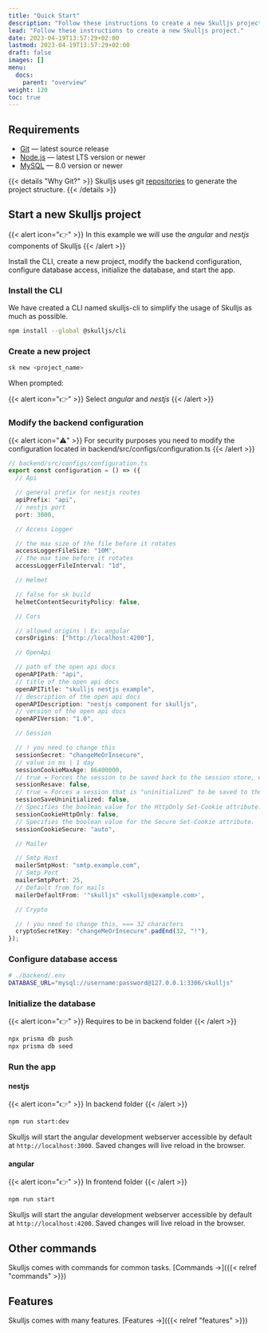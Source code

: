 ```yaml
---
title: "Quick Start"
description: "Follow these instructions to create a new Skulljs project."
lead: "Follow these instructions to create a new Skulljs project."
date: 2023-04-19T13:57:29+02:00
lastmod: 2023-04-19T13:57:29+02:00
draft: false
images: []
menu:
  docs:
    parent: "overview"
weight: 120
toc: true
---
```


## Requirements

- [Git](https://git-scm.com/) — latest source release
- [Node.js](https://nodejs.org/) — latest LTS version or newer
- [MySQL](https://www.mysql.com/) — 8.0 version or newer

{{< details "Why Git?" >}}
Skulljs uses git [repositories](https://github.com/skulljs) to generate the project structure.
{{< /details >}}

## Start a new Skulljs project

{{< alert icon="👉" >}}
In this example we will use the _angular_ and _nestjs_ components of Skulljs
{{< /alert >}}

Install the CLI, create a new project, modify the backend configuration, configure database access, initialize the database, and start the app.

### Install the CLI

We have created a CLI named skulljs-cli to simplify the usage of Skulljs as much as possible.

```bash
npm install --global @skulljs/cli
```

### Create a new project

```bash
sk new <project_name>
```

When prompted:

{{< alert icon="👉" >}}
Select _angular_ and _nestjs_
{{< /alert >}}

### Modify the backend configuration

{{< alert icon="⚠️" >}}
For security purposes you need to modify the configuration located in backend/src/configs/configuration.ts
{{< /alert >}}

```typescript
// backend/src/configs/configuration.ts
export const configuration = () => ({
  // Api

  // general prefix for nestjs routes
  apiPrefix: "api",
  // nestjs port
  port: 3000,

  // Access Logger

  // the max size of the file before it rotates
  accessLoggerFileSize: "10M",
  // the max time before it rotates
  accessLoggerFileInterval: "1d",

  // Helmet

  // false for sk build
  helmetContentSecurityPolicy: false,

  // Cors

  // allowed origins | Ex: angular
  corsOrigins: ["http://localhost:4200"],

  // OpenApi

  // path of the open api docs
  openAPIPath: "api",
  // title of the open api docs
  openAPITitle: "skulljs nestjs example",
  // description of the open api docs
  openAPIDescription: "nestjs component for skulljs",
  // version of the open api docs
  openAPIVersion: "1.0",

  // Session

  // ! you need to change this
  sessionSecret: "changeMeOrInsecure",
  // value in ms | 1 day
  sessionCookieMaxAge: 86400000,
  // true = Forces the session to be saved back to the session store, even if the session was never modified during the request.
  sessionResave: false,
  // true = Forces a session that is "uninitialized" to be saved to the store. A session is uninitialized when it is new but not modified.
  sessionSaveUninitialized: false,
  // Specifies the boolean value for the HttpOnly Set-Cookie attribute.
  sessionCookieHttpOnly: false,
  // Specifies the boolean value for the Secure Set-Cookie attribute.
  sessionCookieSecure: "auto",

  // Mailer

  // Smtp Host
  mailerSmtpHost: "smtp.example.com",
  // Smtp Port
  mailerSmtpPort: 25,
  // Default from for mails
  mailerDefaultFrom: '"skulljs" <skulljs@example.com>',

  // Crypto

  // ! you need to change this, === 32 characters
  cryptoSecretKey: "changeMeOrInsecure".padEnd(32, "!"),
});
```

### Configure database access

```bash
# ./backend/.env
DATABASE_URL="mysql://username:password@127.0.0.1:3306/skulljs"
```

### Initialize the database

{{< alert icon="👉" >}}
Requires to be in backend folder
{{< /alert >}}

```bash
npx prisma db push
npx prisma db seed
```

### Run the app

#### nestjs

{{< alert icon="👉" >}}
In backend folder
{{< /alert >}}

```bash
npm run start:dev
```

Skulljs will start the angular development webserver accessible by default at `http://localhost:3000`. Saved changes will live reload in the browser.

#### angular

{{< alert icon="👉" >}}
In frontend folder
{{< /alert >}}

```bash
npm run start
```

Skulljs will start the angular development webserver accessible by default at `http://localhost:4200`. Saved changes will live reload in the browser.

## Other commands

Skulljs comes with commands for common tasks. [Commands →]({{< relref "commands" >}})

## Features

Skulljs comes with many features. [Features →]({{< relref "features" >}})
